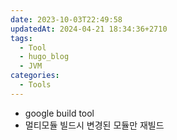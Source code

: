 ```yaml
---
date: 2023-10-03T22:49:58
updatedAt: 2024-04-21 18:34:36+2710
tags:
  - Tool
  - hugo_blog
  - JVM
categories:
  - Tools
---
```

- google build tool
- 멀티모듈 빌드시 변경된 모듈만 재빌드